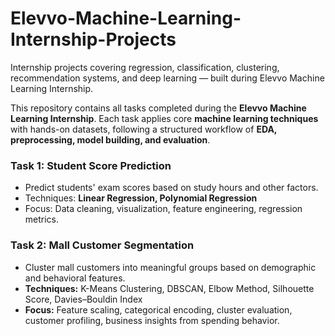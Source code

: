 # Elevvo-Machine-Learning-Internship-Projects
Internship projects covering regression, classification, clustering, recommendation systems, and deep learning — built during Elevvo Machine Learning Internship.

This repository contains all tasks completed during the **Elevvo Machine Learning Internship**. 
Each task applies core **machine learning techniques** with hands-on datasets, following a structured workflow of **EDA, preprocessing, model building, and evaluation**.  

### **Task 1: Student Score Prediction**
- Predict students' exam scores based on study hours and other factors.  
- Techniques: **Linear Regression, Polynomial Regression**  
- Focus: Data cleaning, visualization, feature engineering, regression metrics.  

### **Task 2: Mall Customer Segmentation**
- Cluster mall customers into meaningful groups based on demographic and behavioral features.
- **Techniques:** K-Means Clustering, DBSCAN, Elbow Method, Silhouette Score, Davies–Bouldin Index
- **Focus:** Feature scaling, categorical encoding, cluster evaluation, customer profiling, business insights from spending behavior.
